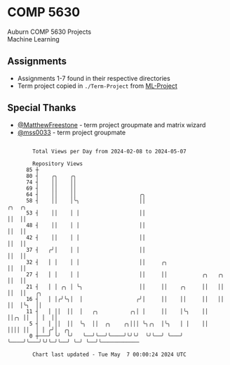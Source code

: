 # COMP 5630
Auburn COMP 5630 Projects  
Machine Learning

## Assignments
- Assignments 1-7 found in their respective directories
- Term project copied in `./Term-Project` from [ML-Project](https://github.com/wumphlett/ML-Project)

## Special Thanks
- [@MatthewFreestone](https://github.com/MatthewFreestone) - term project groupmate and matrix wizard
- [@mss0033](https://github.com/mss0033) - term project groupmate

```

        Total Views per Day from 2024-02-08 to 2024-05-07

        Repository Views
      85 ┼
      80 ┤    ╭╮    ╭╮
      74 ┤    ││    ││
      69 ┤    ││    ││
      64 ┤    ││    ││                    ╭╮
      58 ┤    ││    │╰╮                   ││                            ╭╮  ╭╮
      53 ┤    ││    │ │                   ││                            ││  ││
      48 ┤    ││    │ │                   ││                            ││  ││
      42 ┤    ││    │ │                   ││                            ││  ││
      37 ┤   ╭╯│    │ │                   ││                            ││  ││
      32 ┤   │ │    │ │                   ││     ╭╮                     ││  ││
      27 ┤   │ │    │ │                   ││     ││           ╭╮   ╭╮   ││  ││
      21 ┤   │ │ ╭╮ │ ╰╮                  ││     ││    ╭╮     ││   ││   ││  ││   ╭╮
      16 ┤   │ │╭╯╰╮│  │                 ╭╯│     ││    ││     ││   ││   ││  │╰╮  ││
      11 ┤   │ ││  ││  │   ╭╮          ╭╮│ │     ││    │╰╮    ││   ││╭╮ ││  │ │  ││
       5 ┤   │ ││  ││  ╰╮  ││  ╭╮    ╭╮│││ ╰╮╭╮  │╰╮   │ │    ││   ││││ ││  │ │ ╭╯│  ╭╮
       0 ┼───╯ ╰╯  ╰╯   ╰──╯╰──╯╰────╯╰╯╰╯  ╰╯╰──╯ ╰───╯ ╰────╯╰───╯╰╯╰─╯╰──╯ ╰─╯ ╰──╯╰────────────

        Chart last updated - Tue May  7 00:00:24 2024 UTC
        
```
